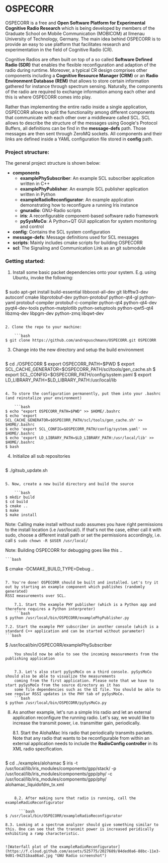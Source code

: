 # OSPECORR

OSPECORR is a free and __Open Software Platform for Experimental Cognitive Radio Research__ which is being developed by members
of the Graduate School on Mobile Communication (MOBICOM) at Ilmenau University of Technology, Germany.
The main idea behind OSPECORR is to provide an easy to use platform that facilitates research and experimentation in the
field of Cognitive Radio (CR).

Cognitive Radios are often built on top of a so called __Software Defined Radio (SDR)__ that enables the flexible reconfiguration
and adaption of the radio during runtime. Moreover, a typical CR design comprises other components including a 
__Cognitive Resource Manager (CRM)__
or an __Radio Environment Database (REM)__ that allows to store certain information gathered for instance through spectrum sensing. Naturally, the components of the radio are required to exchange information among each other and this is where OSPECORR comes into play.

Rather than implementing the entire radio inside a single application, OSPECORR allows to split the functionality among
different components that communicate with each other over a middleware called SCL. SCL allows to describe the structure of the messages using Google's Protocol Buffers, all definitions can be find in the __message-defs__ path. Those messages are then sent through ZeroMQ sockets. All components and their links are defined inside a YAML configuration file stored in __config__ path.


### Project structure:

The general project structure is shown below:

* __components__
    * __examplePhySubscriber__: An example SCL subscriber application written in C++
    * __examplePhyPublisher__: An example SCL publisher application written in Python
    * __exampleRadioReconfigurator__: An example application demonstrating how to reconfigure a running Iris instance
    * __gnuradio__: GNU-Radio scripts
    * __iris__: A reconfigurable component-based software radio framework
    * __pySysMoCo__: A Python+QT GUI application for system monitoring and control
* __config__: Contains the SCL system configuration
* __message-defs__: Message definitions used for SCL messages
* __scripts__: Mainly includes cmake scripts for building OSPECORR
* __scl__: The Signaling and Communication Link as an git submodule


### Getting started:

1. Install some basic packet dependencies onto your system. E.g. using Ubuntu, invoke the following:

   ```bash
$ sudo apt-get install build-essential libboost-all-dev git libfftw3-dev autoconf cmake libprotobuf-dev python-protobuf python-qt4-gl python-yaml protobuf-compiler protobuf-c-compiler python-qt4 python-qt4-dev pyqt4-dev-tools python-matplotlib python-setuptools python-qwt5-qt4 libzmq-dev libpgm-dev python-zmq libqwt-dev
```   

2. Clone the repo to your machine:

    ```bash
$ git clone https://github.com/andrepuschmann/OSPECORR.git OSPECORR
```
3. Change into the new directory and setup the build environment

    ```bash
$ cd ./OSPECORR
$ export OSPECORR_PATH=$PWD
$ export SCL_CACHE_GENERATOR=$OSPECORR_PATH/scl/tools/gen_cache.sh
$ export SCL_CONFIG=$OSPECORR_PATH/config/system.yaml
$ export LD_LIBRARY_PATH=$LD_LIBRARY_PATH:/usr/local/lib
```

4. To store the configuration permanently, put them into your .bashrc (and reinstalize your environment)

    ```bash
$ echo "export OSPECORR_PATH=$PWD" >> $HOME/.bashrc
$ echo 'export SCL_CACHE_GENERATOR=$OSPECORR_PATH/scl/tools/gen_cache.sh' >> $HOME/.bashrc
$ echo 'export SCL_CONFIG=$OSPECORR_PATH/config/system.yaml' >> $HOME/.bashrc
$ echo 'export LD_LIBRARY_PATH=$LD_LIBRARY_PATH:/usr/local/lib' >> $HOME/.bashrc
$ bash
```


4. Initialize all sub repositories

    ```bash
$ ./gitsub_update.sh
```

5. Now, create a new build directory and build the source

    ```bash
$ mkdir build
$ cd build
$ cmake ..
$ make
$ make install
```
   Note: Calling make install without sudo assumes you have right permissions to the install location (i.e /usr/local/). 
   If that's not the case, either call it with sudo, choose a different install path or set the permissions accordingly,
   i.e. call ```$ sudo chown -R $USER /usr/local/```
   
   Note: Building OSPECORR for debugging goes like this ..

    ```bash
$ cmake -DCMAKE_BUILD_TYPE=Debug ..
```

7. You're done! OSPECORR should be built and installed. Let's try it out by starting an example component which publishes (randomly generated)
RSSI measurements over SCL.

    7.1. Start the example PHY publisher (which is a Python app and therefore requires a Python interpreter)
    ```bash
$ python /usr/local/bin/OSPECORR/examplePhyPublisher.py
```

    7.2. Start the example PHY subscriber in another console (which is a standard C++ application and can be started without parameter)
    ```bash
$ /usr/local/bin/OSPECORR/examplePhySubscriber
```
    You should now be able to see the incoming measurements from the publishing application
    
    
    7.3. Let's also start pySysMoCo on a third console. pySysMoCo should also be able to visualize the measurements
    coming from the first application. Please note that we have to start pySysMoCo from the source directory as it has
    some file dependencies such as the UI file. You should be able to see regular RSSI updates in the PHY tab of pySysMoCo.
    ```bash
$ python /usr/local/bin/OSPECORR/pySysMoCo.py
```

8. As another example, let's run a simple Iris radio and let an external application reconfigure the running radio. Let's say, we would like to increase the transmit power, i.e. transmitter gain, periodically. 

    8.1. Start the AlohaMac Iris radio that periodically transmits packets. Note that any radio that wants to be reconfigurable from within an external application needs to include the __RadioConfig controller__ in its XML radio specification.


      ```bash
$ cd ../examples/alohamac
$ iris -t /usr/local/lib/iris_modules/components/gpp/stack/ -p /usr/local/lib/iris_modules/components/gpp/phy/ -c /usr/local/lib/iris_modules/components/gpp/phy/ alohamac_liquidofdm_tx.xml
```

    8.2. After making sure that radio is running, call the exampleRadioReconfigurator

      ```bash
$ /usr/local/bin/OSPECORR/exampleRadioReconfigurator
```


    8.3. Looking at a spectrum analyzer should give something similar to this. One can see that the transmit power is increased peridically exhibiting a ramp characteristic.
    

    ![Waterfall plot of the exampleRadioReconfigurator](https://f.cloud.github.com/assets/525775/2027689/84ded0a6-88bc-11e3-9d01-94251baa86ad.jpg "GNU Radio screenshot")
